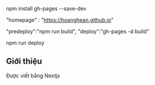 npm install gh-pages --save-dev

"homepage" : "https://hoanghean.github.io"

"predeploy":"npm run build",
"deploy":"gh-pages -d build"

npm run deploy

## Giới thiệu
Được viết bằng Nextjs